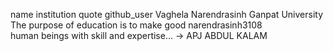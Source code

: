 name	                   institution	               quote	                                                 github_user
Vaghela Narendrasinh     Ganpat University     The purpose of education is to make good                      narendrasinh3108            
                                               human beings with skill and expertise... -> APJ ABDUL KALAM 
